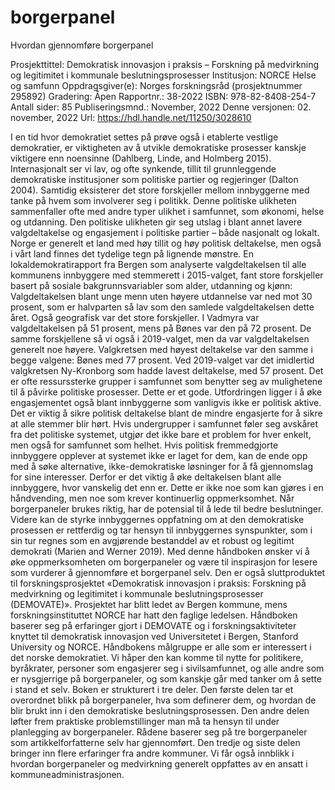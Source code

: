 # borgerpanel
Hvordan gjennomføre borgerpanel

Prosjekttittel: Demokratisk innovasjon i praksis – Forskning på medvirkning og legitimitet i
kommunale beslutningsprosesser
Institusjon: NORCE Helse og samfunn
Oppdragsgiver(e): Norges forskningsråd (prosjektnummer 295892)
Gradering: Åpen
Rapportnr.: 38-2022
ISBN: 978-82-8408-254-7
Antall sider: 85
Publiseringsmnd.: November, 2022
Denne versjonen: 02. november, 2022
Url: https://hdl.handle.net/11250/3028610

I en tid hvor demokratiet settes på prøve også i etablerte vestlige demokratier, er viktigheten av å utvikle demokratiske prosesser kanskje viktigere enn noensinne (Dahlberg, Linde, and Holmberg 2015). 
Internasjonalt ser vi lav, og ofte synkende, tillit til grunnleggende demokratiske institusjoner som politiske partier og regjeringer (Dalton 2004).
Samtidig eksisterer det store forskjeller mellom innbyggerne med tanke på hvem som involverer seg i politikk. 
Denne politiske ulikheten sammenfaller ofte med andre typer ulikhet i samfunnet, som økonomi, helse og utdanning. Den politiske ulikheten gir seg utslag i blant annet lavere
valgdeltakelse og engasjement i politiske partier – både nasjonalt og lokalt.
Norge er generelt et land med høy tillit og høy politisk deltakelse, men også i vårt land finnes det tydelige tegn på lignende mønstre. En lokaldemokratirapport fra Bergen som analyserte valgdeltakelsen til alle kommunens innbyggere med stemmerett i 2015-valget, fant store forskjeller basert på sosiale bakgrunnsvariabler som alder, utdanning og kjønn: Valgdeltakelsen blant unge menn uten høyere utdannelse var ned mot 30 prosent, som er halvparten så lav som den samlede valgdeltakelsen dette året. 
Også geografisk var det store forskjeller.
I Vadmyra var valgdeltakelsen på 51 prosent, mens på Bønes var den på 72 prosent.
De samme forskjellene så vi også i 2019-valget, men da var valgdeltakelsen generelt noe høyere. 
Valgkretsen med høyest deltakelse var den samme i begge valgene: Bønes med 77 prosent. 
Ved 2019-valget var det imidlertid valgkretsen Ny-Kronborg som hadde lavest deltakelse, med 57 prosent.
Det er ofte ressurssterke grupper i samfunnet som benytter seg av mulighetene til å påvirke politiske prosesser. 
Dette er et gode. Utfordringen ligger i å øke engasjementet også blant innbyggerne som vanligvis ikke er politisk aktive. 
Det er viktig å sikre politisk deltakelse blant de mindre engasjerte for å sikre at alle stemmer blir hørt. Hvis undergrupper i samfunnet føler seg avskåret fra det politiske systemet, utgjør det ikke bare et problem for hver enkelt, men også for samfunnet som helhet. Hvis politisk fremmedgjorte innbyggere opplever at systemet ikke er laget for dem, kan de ende opp med å søke alternative, ikke-demokratiske løsninger for å få gjennomslag for sine interesser. 
Derfor er det viktig å øke deltakelsen blant alle innbyggere, hvor vanskelig det enn er. 
Dette er ikke noe som kan gjøres i en håndvending, men noe som krever kontinuerlig oppmerksomhet.
Når borgerpaneler brukes riktig, har de potensial til å lede til bedre beslutninger.
Videre kan de styrke innbyggernes oppfatning om at den demokratiske prosessen er rettferdig og tar hensyn til innbyggernes synspunkter, som i sin tur regnes som en avgjørende bestanddel av et robust og legitimt demokrati (Marien and Werner 2019).
Med denne håndboken ønsker vi å øke oppmerksomheten om borgerpaneler og være til inspirasjon for lesere som vurderer å gjennomføre et borgerpanel selv. 
Den er også sluttproduktet til forskningsprosjektet «Demokratisk innovasjon i praksis: Forskning på medvirkning og legitimitet i kommunale beslutningsprosesser (DEMOVATE)». Prosjektet har blitt ledet av Bergen kommune, mens forskningsinstituttet NORCE har hatt den faglige ledelsen. 
Håndboken baserer seg på erfaringer gjort i DEMOVATE og i forskningsaktiviteter knyttet til demokratisk innovasjon ved Universitetet i Bergen, Stanford University og NORCE.
Håndbokens målgruppe er alle som er interessert i det norske demokratiet. 
Vi håper den kan komme til nytte for politikere, byråkrater, personer som engasjerer seg i sivilsamfunnet, og alle andre som er nysgjerrige på borgerpaneler, og som kanskje går med tanker om å sette i stand et selv.
Boken er strukturert i tre deler. Den første delen tar et overordnet blikk på borgerpaneler, hva som definerer dem, og hvordan de blir brukt inn i den demokratiske beslutningsprosessen. 
Den andre delen løfter frem praktiske problemstillinger man må ta hensyn til under planlegging av borgerpaneler. 
Rådene baserer seg på tre borgerpaneler som artikkelforfatterne selv har gjennomført.
Den tredje og siste delen bringer inn flere erfaringer fra andre kommuner. 
Vi får også innblikk i hvordan borgerpaneler og medvirkning generelt oppfattes av en ansatt i kommuneadministrasjonen.
